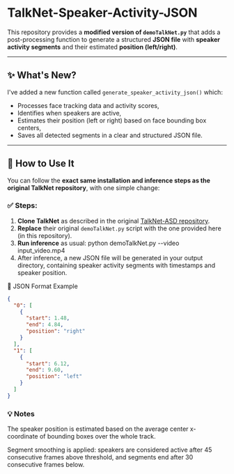 # TalkNet-Speaker-Activity-JSON

This repository provides a **modified version of `demoTalkNet.py`** that adds a post-processing function to generate a structured **JSON file** with **speaker activity segments** and their estimated **position (left/right)**.

---

## ✨ What's New?

I've added a new function called `generate_speaker_activity_json()` which:
- Processes face tracking data and activity scores,
- Identifies when speakers are active,
- Estimates their position (left or right) based on face bounding box centers,
- Saves all detected segments in a clear and structured JSON file.

---

## 🔧 How to Use It

You can follow the **exact same installation and inference steps as the original TalkNet repository**, with one simple change:

### ✅ Steps:

1. **Clone TalkNet** as described in the original [TalkNet-ASD repository](https://github.com/TaoRuijie/TalkNet-ASD).
2. **Replace** their original `demoTalkNet.py` script with the one provided here (in this repository).
3. **Run inference** as usual:
   python demoTalkNet.py --video input_video.mp4
4. After inference, a new JSON file will be generated in your output directory, containing speaker activity segments with timestamps and speaker position.

📝 JSON Format Example
```json
{
  "0": [
    {
      "start": 1.48,
      "end": 4.84,
      "position": "right"
    }
  ],
  "1": [
    {
      "start": 6.12,
      "end": 9.60,
      "position": "left"
    }
  ]
}
```

### 💡 Notes
The speaker position is estimated based on the average center x-coordinate of bounding boxes over the whole track.

Segment smoothing is applied: speakers are considered active after 45 consecutive frames above threshold, and segments end after 30 consecutive frames below.
